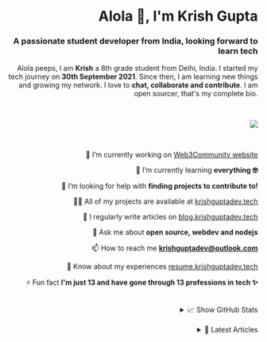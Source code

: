 <div align="right">

# Alola 👋, I'm Krish Gupta
### A passionate student developer from India, looking forward to learn tech

<p>

Alola peeps, I am **Krish** a 8th grade student from Delhi, India. I started my tech journey on **30th September 2021**. Since then, I am learning new things and growing my network. I love to **chat, collaborate and contribute**. I am open sourcer, that's my complete bio.

</p> <br />

![](https://github-profile-trophy.vercel.app/?username=krishguptadev&row=1&theme=onedark&margin-w=15&margin-h=15&no-frame=true)

<br />
  
<p>
  
🔭 I’m currently working on [Web3Community website](https://github.com/web3community/web3community.github.io)

🌱 I’m currently learning **everything 🤓**

🤝 I’m looking for help with **finding projects to contribute to!**

👨‍💻 All of my projects are available at [krishguptadev.tech](https://krishguptadev.tech)

📝 I regularly write articles on [blog.krishguptadev.tech](https://blog.krishguptadev.tech)

💬 Ask me about **open source, webdev and nodejs**

📫 How to reach me **krishguptadev@outlook.com**

📄 Know about my experiences [resume.krishguptadev.tech](resume.krishguptadev.tech)

⚡ Fun fact **I'm just 13 and have gone through 13 professions in tech ✨**

</p> <br />

<details>
  <summary>📈 Show GitHub Stats <br /></summary>
  <br />
  <img width="350" align="center" src="https://github-readme-stats.vercel.app/api?username=krishguptadev&show_icons=true&theme=onedark&locale=en&count_private=true&show_icons=true&hide_border=true">

  <img width="350" align="right" src="https://github-readme-streak-stats.herokuapp.com/demo/preview.php?user=krishguptadev&theme=onedark&hide_border=true&date_format=M%20j%5B%2C%20Y%5D">
</details>
  
<br />
  
<details>
  <summary>📕 Latest Articles <br /></summary>
  <!-- BLOG-POST-LIST:START -->[Open Source, my experience till now. randomEmoji](https://blog.krishguptadev.tech/open-source-my-experience-till-now)[Appwrite: All you need to know randomEmoji](https://blog.krishguptadev.tech/appwrite-all-you-need-to-know)<!-- BLOG-POST-LIST:END -->
</details>
</div>
